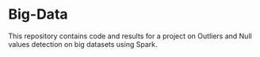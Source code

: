# Big-Data

This repository contains code and results for a project on Outliers and Null values detection on big datasets using Spark.
